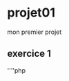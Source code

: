 # projet01
mon premier projet


## exercice 1

''''php


<?php
$nombre = 50;

switch($nombre){
    case 1 :
        echo 'le nombre est trop petit ';
        break;
        case 2 :
            echo 'le nombre est trop petit ';
            break;
            case 3 :
                echo 'le nombre est trop petit ';
                break;
                case 4 :
                    echo 'le nombre est trop petit ';
                    break;
                    case 5 :
                        echo 'le nombre est trop petit ';
                        break;
                        case 6 :
                            echo 'le nombre est trop petit ';
                            break;
                            case 7 :
                                echo 'le nombre est trop petit ';
                                break;
                                case 8 :
                                    echo 'le nombre est trop petit ';
                                    break;
                                    case 9 :
                                        echo 'le nombre est trop petit ';
                                        break;
                                        case 10 :
                                            echo 'le nombre est trop petit ';
                                            break;

                  
     case 11 :
        echo 'le nombre est trop petit ';
        break;
        case 12 :
            echo 'le nombre est trop petit ';
            break;
            case 13 :
                echo 'le nombre est trop petit ';
                break;
                case 14 :
                    echo 'le nombre est trop petit ';
                    break;
                    case 15 :
                        echo 'le nombre est trop petit ';
                        break;
                        case 16 :
                            echo 'le nombre est trop petit ';
                            break;
                            case 7 :
                                echo 'le nombre est trop petit ';
                                break;
                                case 18 :
                                    echo 'le nombre est trop petit ';
                                    break;
                                    case 19 :
                                        echo 'le nombre est trop petit ';
                                        break;
                                        case 20 :
                                            echo 'le nombre est trop petit ';
                                            break;                                        
    
     case 21 :
        echo 'le nombre est trop petit ';
        break;
        case 22 :
            echo 'le nombre est trop petit ';
            break;
            case 23 :
                echo 'le nombre est trop petit ';
                break;
                case 24 :
                    echo 'le nombre est trop petit ';
                    break;
                    case 25 :
                        echo 'le nombre est trop petit ';
                        break;
                        case 26 :
                            echo 'le nombre est trop petit ';
                            break;
                            case 27 :
                                echo 'le nombre est trop petit ';
                                break;
                                case 28 :
                                    echo 'le nombre est trop petit ';
                                    break;
                                    case 29 :
                                        echo 'le nombre est trop petit ';
                                        break;
                                        case 30 :
                                            echo 'le nombre est trop petit ';
                                            break;
                         
     case 31 :
        echo 'le nombre est trop petit ';
        break;
        case 32 :
            echo 'le nombre est trop petit ';
            break;
            case 33 :
                echo 'le nombre est trop petit ';
                break;
                case 34 :
                    echo 'le nombre est trop petit ';
                    break;
                    case 35 :
                        echo 'le nombre est trop petit ';
                        break;
                        case 36 :
                            echo 'le nombre est trop petit ';
                            break;
                            case 37 :
                                echo 'le nombre est trop petit ';
                                break;
                                case 38 :
                                    echo 'le nombre est trop petit ';
                                    break;
                                    case 39 :
                                        echo 'le nombre est trop petit ';
                                        break;
                                        case 40 :
                                            echo 'le nombre est trop petit ';
                                            break;
                                            
     case 43 :
        echo 'le nombre est trop petit ';
        break;
        case 42 :
            echo 'le nombre est trop petit ';
            break;
            case 43 :
                echo 'le nombre est trop petit ';
                break;
                case 44 :
                    echo 'le nombre est trop petit ';
                    break;
                    case 45 :
                        echo 'le nombre est trop petit ';
                        break;
                        case 46 :
                            echo 'le nombre est trop petit ';
                            break;
                            case 47 :
                                echo 'le nombre est trop petit ';
                                break;
                                case 48 :
                                    echo 'le nombre est trop petit ';
                                    break;
                                    case 49 :
                                        echo 'le nombre est trop petit ';
                                        break;
                                       case 50 :
                                           echo 'le nombre est trop petit ';
                                            break;     

        case 51 :
        echo 'le nomber est trop grand  ';
        break;
        case 52 :
            echo 'le nomber est trop grand  ';
            break;
            case 53 :
                echo 'le nomber est trop grand  ';
                break;
                case 54 :
                    echo 'le nomber est trop grand  ';
                    break;
                    case 55 :
                        echo 'le nombre est trop grand ';
                        break;
                        case 56 :
                            echo 'le nombre est trop grand ';
                            break;
                            case 57 :
                                echo 'le nombre est trop grand ';
                                break;
                                case 58 :
                                    echo 'le nombre est trop grand ';
                                    break;
                                    case 59 :
                                        echo 'le nombre est trop grand ';
                                        break;
                                        case 60 :
                                            echo 'le nombre est trop grand ';
                                            break;                                        
                                            
                                            
    default ;
    echo " bravo vous avez gagner";    

